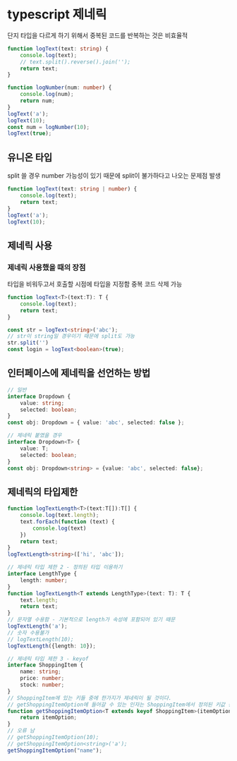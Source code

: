 # typescript 제네릭
단지 타입을 다르게 하기 위해서 중복된 코드를 반복하는 것은 비효율적
```typescript
function logText(text: string) {
    console.log(text);
    // text.split().reverse().join('');
    return text;
}

function logNumber(num: number) {
    console.log(num);
    return num;
}
logText('a');
logText(10);
const num = logNumber(10);
logText(true);
```

## 유니온 타입     
split 쓸 경우 number 가능성이 있기 때문에 split이 불가하다고 나오는 문제점 발생
```typescript
function logText(text: string | number) {
    console.log(text);
    return text;
}
logText('a');
logText(10);
```

## 제네릭 사용
### 제네릭 사용했을 때의 장점       
타입을 비워두고서 호출할 시점에 타입을 지정함
중복 코드 삭제 가능
```typescript
function logText<T>(text:T): T {
    console.log(text);
    return text;
}

const str = logText<string>('abc');
// str이 string일 경우이기 때문에 split도 가능
str.split('')
const login = logText<boolean>(true);
```


## 인터페이스에 제네릭을 선언하는 방법
```typescript
// 일반
interface Dropdown {
    value: string;
    selected: boolean;
}
const obj: Dropdown = { value: 'abc', selected: false };

// 제네릭 붙였을 경우
interface Dropdown<T> {
    value: T;
    selected: boolean;
}
const obj: Dropdown<string> = {value: 'abc', selected: false};
```

## 제네릭의 타입제한
```typescript
function logTextLength<T>(text:T[]):T[] {
    console.log(text.length);
    text.forEach(function (text) {
        console.log(text)
    })
    return text;
}
logTextLength<string>(['hi', 'abc']);

// 제네릭 타입 제한 2 - 정의된 타입 이용하기
interface LengthType {
    length: number;
}
function logTextLength<T extends LengthType>(text: T): T {
    text.length;
    return text;
}
// 문자열 수용함 - 기본적으로 length가 속성에 포함되어 있기 때문
logTextLength('a');
// 숫자 수용불가
// logTextLength(10);
logTextLength({length: 10});

// 제네릭 타입 제한 3 - keyof
interface ShoppingItem {
    name: string;
    price: number;
    stock: number;
}
// ShoppingItem에 있는 키들 중에 한가지가 제네릭이 될 것이다.
// getShoppingItemOption에 들어갈 수 있는 인자는 ShoppingItem에서 정의된 키값 중 지정 가능
function getShoppingItemOption<T extends keyof ShoppingItem>(itemOption: T):T {
    return itemOption;
}
// 오류 남
// getShoppingItemOption(10);
// getShoppingItemOption<string>('a');
getShoppingItemOption("name");
```